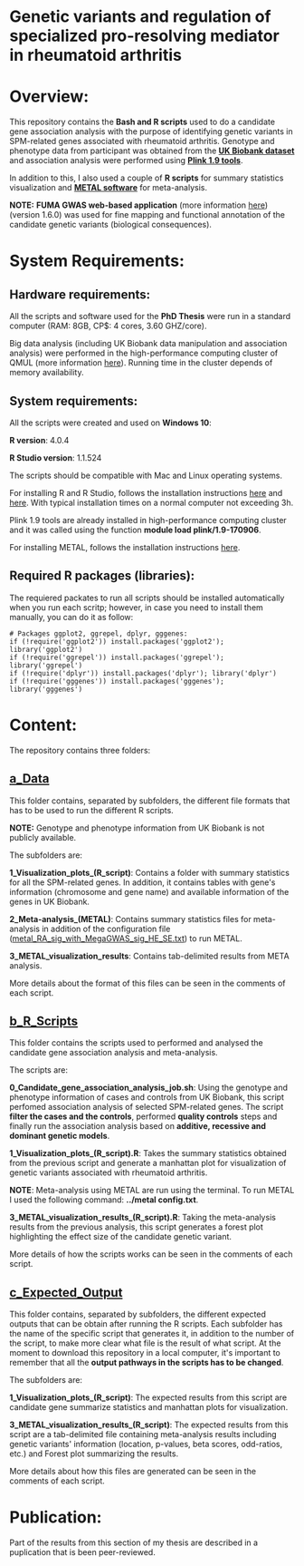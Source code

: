 # Genetic variants and regulation of specialized pro-resolving mediator in rheumatoid arthritis

# Overview: 

This repository contains the **Bash and R scripts** used to do a candidate gene association analysis with the purpose of identifying genetic variants in SPM-related genes associated with rheumatoid arthritis. Genotype and phenotype data from participant was obtained from the [**UK Biobank dataset**](https://www.ukbiobank.ac.uk/) and association analysis were performed using [**Plink 1.9 tools**](https://www.cog-genomics.org/plink/).

In addition to this, I also used a couple of **R scripts** for summary statistics visualization and [**METAL software**](https://genome.sph.umich.edu/wiki/METAL_Documentation) for meta-analysis. 

**NOTE:** **FUMA GWAS web-based application** (more information [here](https://fuma.ctglab.nl/)) (version 1.6.0) was used for fine mapping and functional annotation of the candidate genetic variants (biological consequences). 

# System Requirements: 

## Hardware requirements: 

All the scripts and software used for the **PhD Thesis** were run in a standard computer (RAM: 8GB, CP$: 4 cores, 3.60 GHZ/core). 

Big data analysis (including UK Biobank data manipulation and association analysis) were performed in the high-performance computing cluster of QMUL (more information [here](https://docs.hpc.qmul.ac.uk/)). Running time in the cluster depends of memory availability. 

## System requirements:

All the scripts were created and used on **Windows 10**:

**R version**: 4.0.4 

**R Studio version**: 1.1.524

The scripts should be compatible with Mac and Linux operating systems. 

For installing R and R Studio, follows the installation instructions [here](https://www.stats.bris.ac.uk/R/) and [here](https://www.rstudio.com/products/rstudio/download/). With typical installation times on a normal computer not exceeding 3h.

Plink 1.9 tools are already installed in high-performance computing cluster and it was called using the function **module load plink/1.9-170906**.

For installing METAL, follows the installation instructions [here](https://csg.sph.umich.edu/abecasis/metal/download/).  

## Required R packages (libraries): 

The requiered packates to run all scripts should be installed automatically when you run each scritp; however, in case you need to install them manually, you can do it as follow:

```
# Packages ggplot2, ggrepel, dplyr, gggenes:
if (!require('ggplot2')) install.packages('ggplot2'); library('ggplot2')
if (!require('ggrepel')) install.packages('ggrepel'); library('ggrepel')
if (!require('dplyr')) install.packages('dplyr'); library('dplyr')
if (!require('gggenes')) install.packages('gggenes'); library('gggenes')

```
# Content: 

The repository contains three folders: 

## [a_Data](https://github.com/eagomezc/CG-association-analysis-in-SPM-related-genes/tree/main/a_Data)

This folder contains, separated by subfolders, the different file formats that has to be used to run the different R scripts. 

**NOTE:** Genotype and phenotype information from UK Biobank is not publicly available. 

The subfolders are:

**1_Visualization_plots_(R_script)**: Contains a folder with summary statistics for all the SPM-related genes. In addition, it contains tables with gene's information (chromosome and gene name) and available information of the genes in UK Biobank. 

**2_Meta-analysis_(METAL)**: Contains summary statistics files for meta-analysis in addition of the configuration file ([metal_RA_sig_with_MegaGWAS_sig_HE_SE.txt](https://github.com/eagomezc/CG-association-analysis-in-SPM-related-genes/blob/main/a_Data/2_Meta-analysis_(METAL)/metal_RA_sig_with_MegaGWAS_sig_HE_SE.txt)) to run METAL.

**3_METAL_visualization_results**: Contains tab-delimited results from META analysis. 

More details about the format of this files can be seen in the comments of each script. 

## [b_R_Scripts](https://github.com/eagomezc/CG-association-analysis-in-SPM-related-genes/tree/main/b_R_Scripts)

This folder contains the scripts used to performed and analysed the candidate gene association analysis and meta-analysis. 

The scripts are: 

**0_Candidate_gene_association_analysis_job.sh**: Using the genotype and phenotype information of cases and controls from UK Biobank, this script perfomed association analysis of selected SPM-related genes. The script **filter the cases and the controls**, performed **quality controls** steps and finally run the association analysis based on **additive, recessive and dominant genetic models**. 

**1_Visualization_plots_(R_script).R**: Takes the summary statistics obtained from the previous script and generate a manhattan plot for visualization of genetic variants associated with rheumatoid arthritis.

**NOTE**: Meta-analysis using METAL are run using the terminal. To run METAL I used the following command: **../metal config.txt**. 

**3_METAL_visualization_results_(R_script).R**: Taking the meta-analysis results from the previous analysis, this script generates a forest plot highlighting the effect size of the candidate genetic variant.  

More details of how the scripts works can be seen in the comments of each script. 

## [c_Expected_Output](https://github.com/eagomezc/CG-association-analysis-in-SPM-related-genes/tree/main/c_Expected_Output)

This folder contains, separated by subfolders, the different expected outputs that can be obtain after running the R scripts. Each subfolder has the name of the specific script that generates it, in addition to the number of the script, to make more clear what file is the result of what script. At the moment to download this repository in a local computer, it's important to remember that all the **output pathways in the scripts has to be changed**.

The subfolders are:

**1_Visualization_plots_(R_script)**: The expected results from this script are candidate gene summarize statistics and manhattan plots for visualization. 

**3_METAL_visualization_results_(R_script)**: The expected results from this script are a tab-delimited file containing meta-analysis results including genetic variants' information (location, p-values, beta scores, odd-ratios, etc.) and Forest plot summarizing the results.  

More details about how this files are generated can be seen in the comments of each script. 

# Publication:

Part of the results from this section of my thesis are described in a puplication that is been peer-reviewed. 





